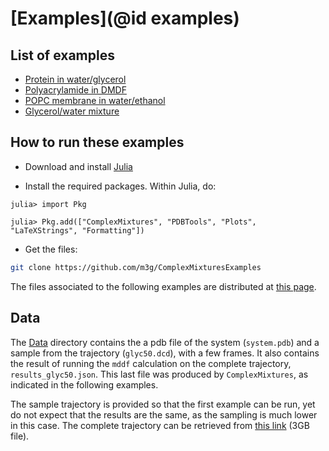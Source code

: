 # [Examples](@id examples)

## List of examples

- [Protein in water/glycerol](@ref)
- [Polyacrylamide in DMDF](@ref)
- [POPC membrane in water/ethanol](@ref)
- [Glycerol/water mixture](@ref)

## How to run these examples

- Download and install [Julia](https://julialang.org)

- Install the required packages. Within Julia, do:
```julia-repl
julia> import Pkg

julia> Pkg.add(["ComplexMixtures", "PDBTools", "Plots", "LaTeXStrings", "Formatting"])
```

- Get the files:
```bash
git clone https://github.com/m3g/ComplexMixturesExamples
```
The files associated to the following examples are distributed at [this page](https://github.com/m3g/ComplexMixturesExamples/tree/main/Protein_in_Glycerol). 

## Data

The [Data](https://github.com/m3g/ComplexMixturesExamples/tree/main/Protein_in_Glycerol/Data) directory contains the a pdb file of the system (`system.pdb`) and a sample from the trajectory (`glyc50.dcd`), with a few frames. It also contains the result of running the `mddf` calculation on the complete trajectory, `results_glyc50.json`. This last file was produced by `ComplexMixtures`, as indicated in the following examples. 

The sample trajectory is provided so that the first example can be run, yet do not expect that the results are the same, as the sampling is much lower in this case. The complete trajectory can be retrieved from [this link](https://drive.google.com/file/d/14M30jDHRwUM77hzbDphgbu8mcWFBcQrX/view?usp=sharing) (3GB file). 
